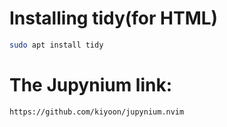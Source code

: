 # Installing tidy(for HTML)

```bash
sudo apt install tidy
```

# The Jupynium link:

```HTML
https://github.com/kiyoon/jupynium.nvim
```
